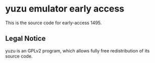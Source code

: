 yuzu emulator early access
=============

This is the source code for early-access 1495.

## Legal Notice

yuzu is an GPLv2 program, which allows fully free redistribution of its source code.